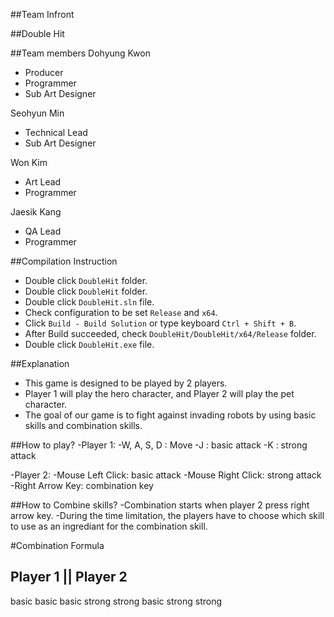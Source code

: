 ##Team Infront

##Double Hit

##Team members
Dohyung Kwon
- Producer
- Programmer
- Sub Art Designer

Seohyun Min
- Technical Lead
- Sub Art Designer

Won Kim
- Art Lead
- Programmer

Jaesik Kang
- QA Lead
- Programmer

##Compilation Instruction
- Double click `DoubleHit` folder.
- Double click `DoubleHit` folder.
- Double click `DoubleHit.sln` file.
- Check configuration to be set `Release` and `x64`.
- Click `Build - Build Solution` or type keyboard `Ctrl + Shift + B`.
- After Build succeeded, check `DoubleHit/DoubleHit/x64/Release` folder.
- Double click `DoubleHit.exe` file.

##Explanation
- This game is designed to be played by 2 players. 
- Player 1 will play the hero character, and Player 2 will play the pet character.
- The goal of our game is to fight against invading robots by using basic skills and combination skills.

##How to play?
-Player 1:
-W, A, S, D : Move
-J : basic attack
-K : strong attack

-Player 2:
-Mouse Left Click: basic attack
-Mouse Right Click: strong attack
-Right Arrow Key: combination key

##How to Combine skills?
-Combination starts when player 2 press right arrow key.
-During the time limitation, the players have to choose which skill to use as an ingrediant for the combination skill.

#Combination Formula

Player 1 || Player 2
--------------------
basic       basic
basic       strong
strong      basic
strong      strong
